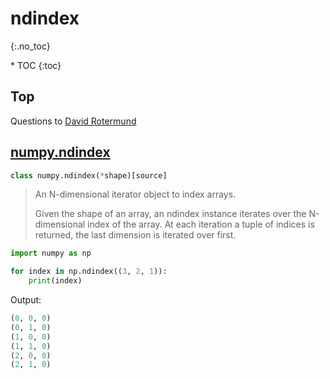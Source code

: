 # ndindex
{:.no_toc}

<nav markdown="1" class="toc-class">
* TOC
{:toc}
</nav>

## Top

Questions to [David Rotermund](mailto:davrot@uni-bremen.de)


## [numpy.ndindex](https://numpy.org/doc/stable/reference/generated/numpy.ndindex.html)

```python
class numpy.ndindex(*shape)[source]
```

> An N-dimensional iterator object to index arrays.
> 
> Given the shape of an array, an ndindex instance iterates over the N-dimensional index of the array. At each iteration a tuple of indices is returned, the last dimension is iterated over first.


```python
import numpy as np

for index in np.ndindex((3, 2, 1)):
    print(index)
```

Output:

```python
(0, 0, 0)
(0, 1, 0)
(1, 0, 0)
(1, 1, 0)
(2, 0, 0)
(2, 1, 0)
```
